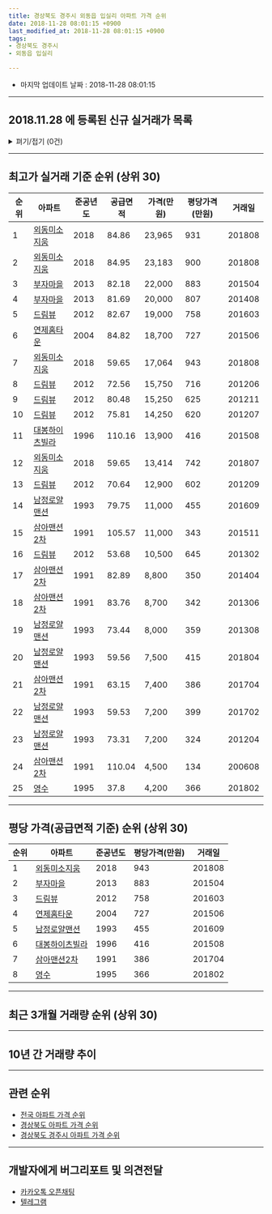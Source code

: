 ```yaml
---
title: 경상북도 경주시 외동읍 입실리 아파트 가격 순위
date: 2018-11-28 08:01:15 +0900
last_modified_at: 2018-11-28 08:01:15 +0900
tags:
- 경상북도 경주시
- 외동읍 입실리

---
```


* 마지막 업데이트 날짜 : 2018-11-28 08:01:15

---

## 2018.11.28 에 등록된 신규 실거래가 목록

<details>
<summary>펴기/접기 (0건)</summary>
<div markdown="1">

|아파트|준공년도|공급면적|가격(만원)|평당가격(만원)|거래일|
|---|---|---|---|---|---|
|없음||||||


</div>
</details>

---

## 최고가 실거래 기준 순위 (상위 30)


|순위|아파트|준공년도|공급면적|가격(만원)|평당가격(만원)|거래일|
|---|---|---|---|---|---|---|
|1|[외동미소지움](https://search.naver.com/search.naver?query=%EA%B2%BD%EC%83%81%EB%B6%81%EB%8F%84+%EA%B2%BD%EC%A3%BC%EC%8B%9C+%EC%99%B8%EB%8F%99%EC%9D%8D+%EC%9E%85%EC%8B%A4%EB%A6%AC+%EC%99%B8%EB%8F%99%EB%AF%B8%EC%86%8C%EC%A7%80%EC%9B%80)|2018|84.86|23,965|931|201808|
|2|[외동미소지움](https://search.naver.com/search.naver?query=%EA%B2%BD%EC%83%81%EB%B6%81%EB%8F%84+%EA%B2%BD%EC%A3%BC%EC%8B%9C+%EC%99%B8%EB%8F%99%EC%9D%8D+%EC%9E%85%EC%8B%A4%EB%A6%AC+%EC%99%B8%EB%8F%99%EB%AF%B8%EC%86%8C%EC%A7%80%EC%9B%80)|2018|84.95|23,183|900|201808|
|3|[부자마을](https://search.naver.com/search.naver?query=%EA%B2%BD%EC%83%81%EB%B6%81%EB%8F%84+%EA%B2%BD%EC%A3%BC%EC%8B%9C+%EC%99%B8%EB%8F%99%EC%9D%8D+%EC%9E%85%EC%8B%A4%EB%A6%AC+%EB%B6%80%EC%9E%90%EB%A7%88%EC%9D%84)|2013|82.18|22,000|883|201504|
|4|[부자마을](https://search.naver.com/search.naver?query=%EA%B2%BD%EC%83%81%EB%B6%81%EB%8F%84+%EA%B2%BD%EC%A3%BC%EC%8B%9C+%EC%99%B8%EB%8F%99%EC%9D%8D+%EC%9E%85%EC%8B%A4%EB%A6%AC+%EB%B6%80%EC%9E%90%EB%A7%88%EC%9D%84)|2013|81.69|20,000|807|201408|
|5|[드림뷰](https://search.naver.com/search.naver?query=%EA%B2%BD%EC%83%81%EB%B6%81%EB%8F%84+%EA%B2%BD%EC%A3%BC%EC%8B%9C+%EC%99%B8%EB%8F%99%EC%9D%8D+%EC%9E%85%EC%8B%A4%EB%A6%AC+%EB%93%9C%EB%A6%BC%EB%B7%B0)|2012|82.67|19,000|758|201603|
|6|[연제홈타운](https://search.naver.com/search.naver?query=%EA%B2%BD%EC%83%81%EB%B6%81%EB%8F%84+%EA%B2%BD%EC%A3%BC%EC%8B%9C+%EC%99%B8%EB%8F%99%EC%9D%8D+%EC%9E%85%EC%8B%A4%EB%A6%AC+%EC%97%B0%EC%A0%9C%ED%99%88%ED%83%80%EC%9A%B4)|2004|84.82|18,700|727|201506|
|7|[외동미소지움](https://search.naver.com/search.naver?query=%EA%B2%BD%EC%83%81%EB%B6%81%EB%8F%84+%EA%B2%BD%EC%A3%BC%EC%8B%9C+%EC%99%B8%EB%8F%99%EC%9D%8D+%EC%9E%85%EC%8B%A4%EB%A6%AC+%EC%99%B8%EB%8F%99%EB%AF%B8%EC%86%8C%EC%A7%80%EC%9B%80)|2018|59.65|17,064|943|201808|
|8|[드림뷰](https://search.naver.com/search.naver?query=%EA%B2%BD%EC%83%81%EB%B6%81%EB%8F%84+%EA%B2%BD%EC%A3%BC%EC%8B%9C+%EC%99%B8%EB%8F%99%EC%9D%8D+%EC%9E%85%EC%8B%A4%EB%A6%AC+%EB%93%9C%EB%A6%BC%EB%B7%B0)|2012|72.56|15,750|716|201206|
|9|[드림뷰](https://search.naver.com/search.naver?query=%EA%B2%BD%EC%83%81%EB%B6%81%EB%8F%84+%EA%B2%BD%EC%A3%BC%EC%8B%9C+%EC%99%B8%EB%8F%99%EC%9D%8D+%EC%9E%85%EC%8B%A4%EB%A6%AC+%EB%93%9C%EB%A6%BC%EB%B7%B0)|2012|80.48|15,250|625|201211|
|10|[드림뷰](https://search.naver.com/search.naver?query=%EA%B2%BD%EC%83%81%EB%B6%81%EB%8F%84+%EA%B2%BD%EC%A3%BC%EC%8B%9C+%EC%99%B8%EB%8F%99%EC%9D%8D+%EC%9E%85%EC%8B%A4%EB%A6%AC+%EB%93%9C%EB%A6%BC%EB%B7%B0)|2012|75.81|14,250|620|201207|
|11|[대봉하이츠빌라](https://search.naver.com/search.naver?query=%EA%B2%BD%EC%83%81%EB%B6%81%EB%8F%84+%EA%B2%BD%EC%A3%BC%EC%8B%9C+%EC%99%B8%EB%8F%99%EC%9D%8D+%EC%9E%85%EC%8B%A4%EB%A6%AC+%EB%8C%80%EB%B4%89%ED%95%98%EC%9D%B4%EC%B8%A0%EB%B9%8C%EB%9D%BC)|1996|110.16|13,900|416|201508|
|12|[외동미소지움](https://search.naver.com/search.naver?query=%EA%B2%BD%EC%83%81%EB%B6%81%EB%8F%84+%EA%B2%BD%EC%A3%BC%EC%8B%9C+%EC%99%B8%EB%8F%99%EC%9D%8D+%EC%9E%85%EC%8B%A4%EB%A6%AC+%EC%99%B8%EB%8F%99%EB%AF%B8%EC%86%8C%EC%A7%80%EC%9B%80)|2018|59.65|13,414|742|201807|
|13|[드림뷰](https://search.naver.com/search.naver?query=%EA%B2%BD%EC%83%81%EB%B6%81%EB%8F%84+%EA%B2%BD%EC%A3%BC%EC%8B%9C+%EC%99%B8%EB%8F%99%EC%9D%8D+%EC%9E%85%EC%8B%A4%EB%A6%AC+%EB%93%9C%EB%A6%BC%EB%B7%B0)|2012|70.64|12,900|602|201209|
|14|[남정로얄맨션](https://search.naver.com/search.naver?query=%EA%B2%BD%EC%83%81%EB%B6%81%EB%8F%84+%EA%B2%BD%EC%A3%BC%EC%8B%9C+%EC%99%B8%EB%8F%99%EC%9D%8D+%EC%9E%85%EC%8B%A4%EB%A6%AC+%EB%82%A8%EC%A0%95%EB%A1%9C%EC%96%84%EB%A7%A8%EC%85%98)|1993|79.75|11,000|455|201609|
|15|[삼아맨션2차](https://search.naver.com/search.naver?query=%EA%B2%BD%EC%83%81%EB%B6%81%EB%8F%84+%EA%B2%BD%EC%A3%BC%EC%8B%9C+%EC%99%B8%EB%8F%99%EC%9D%8D+%EC%9E%85%EC%8B%A4%EB%A6%AC+%EC%82%BC%EC%95%84%EB%A7%A8%EC%85%982%EC%B0%A8)|1991|105.57|11,000|343|201511|
|16|[드림뷰](https://search.naver.com/search.naver?query=%EA%B2%BD%EC%83%81%EB%B6%81%EB%8F%84+%EA%B2%BD%EC%A3%BC%EC%8B%9C+%EC%99%B8%EB%8F%99%EC%9D%8D+%EC%9E%85%EC%8B%A4%EB%A6%AC+%EB%93%9C%EB%A6%BC%EB%B7%B0)|2012|53.68|10,500|645|201302|
|17|[삼아맨션2차](https://search.naver.com/search.naver?query=%EA%B2%BD%EC%83%81%EB%B6%81%EB%8F%84+%EA%B2%BD%EC%A3%BC%EC%8B%9C+%EC%99%B8%EB%8F%99%EC%9D%8D+%EC%9E%85%EC%8B%A4%EB%A6%AC+%EC%82%BC%EC%95%84%EB%A7%A8%EC%85%982%EC%B0%A8)|1991|82.89|8,800|350|201404|
|18|[삼아맨션2차](https://search.naver.com/search.naver?query=%EA%B2%BD%EC%83%81%EB%B6%81%EB%8F%84+%EA%B2%BD%EC%A3%BC%EC%8B%9C+%EC%99%B8%EB%8F%99%EC%9D%8D+%EC%9E%85%EC%8B%A4%EB%A6%AC+%EC%82%BC%EC%95%84%EB%A7%A8%EC%85%982%EC%B0%A8)|1991|83.76|8,700|342|201306|
|19|[남정로얄맨션](https://search.naver.com/search.naver?query=%EA%B2%BD%EC%83%81%EB%B6%81%EB%8F%84+%EA%B2%BD%EC%A3%BC%EC%8B%9C+%EC%99%B8%EB%8F%99%EC%9D%8D+%EC%9E%85%EC%8B%A4%EB%A6%AC+%EB%82%A8%EC%A0%95%EB%A1%9C%EC%96%84%EB%A7%A8%EC%85%98)|1993|73.44|8,000|359|201308|
|20|[남정로얄맨션](https://search.naver.com/search.naver?query=%EA%B2%BD%EC%83%81%EB%B6%81%EB%8F%84+%EA%B2%BD%EC%A3%BC%EC%8B%9C+%EC%99%B8%EB%8F%99%EC%9D%8D+%EC%9E%85%EC%8B%A4%EB%A6%AC+%EB%82%A8%EC%A0%95%EB%A1%9C%EC%96%84%EB%A7%A8%EC%85%98)|1993|59.56|7,500|415|201804|
|21|[삼아맨션2차](https://search.naver.com/search.naver?query=%EA%B2%BD%EC%83%81%EB%B6%81%EB%8F%84+%EA%B2%BD%EC%A3%BC%EC%8B%9C+%EC%99%B8%EB%8F%99%EC%9D%8D+%EC%9E%85%EC%8B%A4%EB%A6%AC+%EC%82%BC%EC%95%84%EB%A7%A8%EC%85%982%EC%B0%A8)|1991|63.15|7,400|386|201704|
|22|[남정로얄맨션](https://search.naver.com/search.naver?query=%EA%B2%BD%EC%83%81%EB%B6%81%EB%8F%84+%EA%B2%BD%EC%A3%BC%EC%8B%9C+%EC%99%B8%EB%8F%99%EC%9D%8D+%EC%9E%85%EC%8B%A4%EB%A6%AC+%EB%82%A8%EC%A0%95%EB%A1%9C%EC%96%84%EB%A7%A8%EC%85%98)|1993|59.53|7,200|399|201702|
|23|[남정로얄맨션](https://search.naver.com/search.naver?query=%EA%B2%BD%EC%83%81%EB%B6%81%EB%8F%84+%EA%B2%BD%EC%A3%BC%EC%8B%9C+%EC%99%B8%EB%8F%99%EC%9D%8D+%EC%9E%85%EC%8B%A4%EB%A6%AC+%EB%82%A8%EC%A0%95%EB%A1%9C%EC%96%84%EB%A7%A8%EC%85%98)|1993|73.31|7,200|324|201204|
|24|[삼아맨션2차](https://search.naver.com/search.naver?query=%EA%B2%BD%EC%83%81%EB%B6%81%EB%8F%84+%EA%B2%BD%EC%A3%BC%EC%8B%9C+%EC%99%B8%EB%8F%99%EC%9D%8D+%EC%9E%85%EC%8B%A4%EB%A6%AC+%EC%82%BC%EC%95%84%EB%A7%A8%EC%85%982%EC%B0%A8)|1991|110.04|4,500|134|200608|
|25|[영수](https://search.naver.com/search.naver?query=%EA%B2%BD%EC%83%81%EB%B6%81%EB%8F%84+%EA%B2%BD%EC%A3%BC%EC%8B%9C+%EC%99%B8%EB%8F%99%EC%9D%8D+%EC%9E%85%EC%8B%A4%EB%A6%AC+%EC%98%81%EC%88%98)|1995|37.8|4,200|366|201802|


---

## 평당 가격(공급면적 기준) 순위 (상위 30)


|순위|아파트|준공년도|평당가격(만원)|거래일|
|---|---|---|---|---|
|1|[외동미소지움](https://search.naver.com/search.naver?query=%EA%B2%BD%EC%83%81%EB%B6%81%EB%8F%84+%EA%B2%BD%EC%A3%BC%EC%8B%9C+%EC%99%B8%EB%8F%99%EC%9D%8D+%EC%9E%85%EC%8B%A4%EB%A6%AC+%EC%99%B8%EB%8F%99%EB%AF%B8%EC%86%8C%EC%A7%80%EC%9B%80)|2018|943|201808|
|2|[부자마을](https://search.naver.com/search.naver?query=%EA%B2%BD%EC%83%81%EB%B6%81%EB%8F%84+%EA%B2%BD%EC%A3%BC%EC%8B%9C+%EC%99%B8%EB%8F%99%EC%9D%8D+%EC%9E%85%EC%8B%A4%EB%A6%AC+%EB%B6%80%EC%9E%90%EB%A7%88%EC%9D%84)|2013|883|201504|
|3|[드림뷰](https://search.naver.com/search.naver?query=%EA%B2%BD%EC%83%81%EB%B6%81%EB%8F%84+%EA%B2%BD%EC%A3%BC%EC%8B%9C+%EC%99%B8%EB%8F%99%EC%9D%8D+%EC%9E%85%EC%8B%A4%EB%A6%AC+%EB%93%9C%EB%A6%BC%EB%B7%B0)|2012|758|201603|
|4|[연제홈타운](https://search.naver.com/search.naver?query=%EA%B2%BD%EC%83%81%EB%B6%81%EB%8F%84+%EA%B2%BD%EC%A3%BC%EC%8B%9C+%EC%99%B8%EB%8F%99%EC%9D%8D+%EC%9E%85%EC%8B%A4%EB%A6%AC+%EC%97%B0%EC%A0%9C%ED%99%88%ED%83%80%EC%9A%B4)|2004|727|201506|
|5|[남정로얄맨션](https://search.naver.com/search.naver?query=%EA%B2%BD%EC%83%81%EB%B6%81%EB%8F%84+%EA%B2%BD%EC%A3%BC%EC%8B%9C+%EC%99%B8%EB%8F%99%EC%9D%8D+%EC%9E%85%EC%8B%A4%EB%A6%AC+%EB%82%A8%EC%A0%95%EB%A1%9C%EC%96%84%EB%A7%A8%EC%85%98)|1993|455|201609|
|6|[대봉하이츠빌라](https://search.naver.com/search.naver?query=%EA%B2%BD%EC%83%81%EB%B6%81%EB%8F%84+%EA%B2%BD%EC%A3%BC%EC%8B%9C+%EC%99%B8%EB%8F%99%EC%9D%8D+%EC%9E%85%EC%8B%A4%EB%A6%AC+%EB%8C%80%EB%B4%89%ED%95%98%EC%9D%B4%EC%B8%A0%EB%B9%8C%EB%9D%BC)|1996|416|201508|
|7|[삼아맨션2차](https://search.naver.com/search.naver?query=%EA%B2%BD%EC%83%81%EB%B6%81%EB%8F%84+%EA%B2%BD%EC%A3%BC%EC%8B%9C+%EC%99%B8%EB%8F%99%EC%9D%8D+%EC%9E%85%EC%8B%A4%EB%A6%AC+%EC%82%BC%EC%95%84%EB%A7%A8%EC%85%982%EC%B0%A8)|1991|386|201704|
|8|[영수](https://search.naver.com/search.naver?query=%EA%B2%BD%EC%83%81%EB%B6%81%EB%8F%84+%EA%B2%BD%EC%A3%BC%EC%8B%9C+%EC%99%B8%EB%8F%99%EC%9D%8D+%EC%9E%85%EC%8B%A4%EB%A6%AC+%EC%98%81%EC%88%98)|1995|366|201802|


---

## 최근 3개월 거래량 순위 (상위 30)


<div style="width:100%;">
    <canvas id="deal_count_ranking" height="250"></canvas>
</div>


<script>
new Chart(document.getElementById("deal_count_ranking"), {
    type: 'horizontalBar',
    data: {
        labels: ['외동미소지움', '삼아맨션2차'],
        datasets: [{
            label: '실거래 수',
            data: [5, 1],
            borderColor: "rgba(255, 0, 128, 1)",
            backgroundColor: "rgba(255, 0, 128, 0.5)",
            fill: false,
        }]
    },
    options: {
        responsive: true,
        title: {
            display: true,
            text: '최근 3개월 거래량 순위'
        },
        tooltips: {
            mode: 'index',
            intersect: false,
            callbacks: {
                title: function(tooltipItems, data) {
                    return "실거래 수:";
                },
                label: function(tooltipItem, data) {
                    return data.labels[tooltipItem.index] + ": " + tooltipItem.xLabel;
                }
            }
        },
        hover: {
            mode: 'nearest',
            intersect: true
        },
        scales: {
            xAxes: [{
                display: true,
                scaleLabel: {
                    display: true,
                    labelString: '실거래 수'
                },
                ticks: {
                    suggestedMin: 0,
                }
            }],
            yAxes: [{
                display: true,
                ticks: {
                    autoSkip: false,
                    callback: function(value, index, values) {
                        if (value.length > 15)
                            return value.substr(0, 13) + "...";
                        else
                            return value;
                    }
                },
                scaleLabel: {
                    display: false,
                }
            }]
        }
    }
});

</script>


---

## 10년 간 거래량 추이


<div style="width:100%;">
    <canvas id="deal_progress" height="250"></canvas>
</div>

<script>
new Chart(document.getElementById("deal_progress"), {
    type: 'line',
    data: {
        labels: ['200811','200812','200901','200902','200903','200904','200905','200906','200907','200908','200909','200910','200911','200912','201001','201002','201003','201004','201005','201006','201007','201008','201009','201010','201011','201012','201101','201102','201103','201104','201105','201106','201107','201108','201109','201110','201111','201112','201201','201202','201203','201204','201205','201206','201207','201208','201209','201210','201211','201212','201301','201302','201303','201304','201305','201306','201307','201308','201309','201310','201311','201312','201401','201402','201403','201404','201405','201406','201407','201408','201409','201410','201411','201412','201501','201502','201503','201504','201505','201506','201507','201508','201509','201510','201511','201512','201601','201602','201603','201604','201605','201606','201607','201608','201609','201610','201611','201612','201701','201702','201703','201704','201705','201706','201707','201708','201709','201710','201711','201712','201801','201802','201803','201804','201805','201806','201807','201808','201809','201810','201811'],
        datasets: [{
            label: '실거래 수',
            pointRadius: 1,
            data: [0, 0, 2, 1, 3, 1, 4, 3, 2, 0, 1, 0, 0, 2, 2, 1, 0, 2, 1, 0, 1, 0, 0, 2, 3, 1, 3, 0, 1, 4, 0, 1, 0, 3, 1, 2, 3, 3, 1, 2, 2, 2, 3, 6, 4, 1, 2, 1, 2, 1, 3, 3, 2, 5, 5, 5, 2, 1, 2, 4, 1, 2, 2, 5, 2, 1, 2, 1, 2, 3, 2, 2, 1, 2, 4, 3, 3, 2, 1, 4, 0, 4, 3, 3, 1, 2, 1, 1, 3, 0, 1, 2, 1, 3, 1, 0, 1, 0, 0, 1, 0, 1, 0, 0, 0, 1, 0, 1, 1, 2, 0, 2, 3, 1, 0, 1, 1, 5, 2, 3, 1],
            borderColor: "rgba(255, 201, 14, 1)",
            backgroundColor: "rgba(255, 201, 14, 0.5)",
            fill: true,
        }]
    },
    options: {
        responsive: true,
        title: {
            display: true,
            text: '10년간 거래량 추이'
        },
        tooltips: {
            mode: 'index',
            intersect: false,
        },
        hover: {
            mode: 'nearest',
            intersect: true
        },
        scales: {
            xAxes: [{
                display: true,
                scaleLabel: {
                    display: true,
                    labelString: '년/월'
                }
            }],
            yAxes: [{
                display: true,
                ticks: {
                    suggestedMin: 0,
                },
                scaleLabel: {
                    display: true,
                    labelString: '실거래 수'
                }
            }]
        }
    }
});

</script>


---

## 관련 순위

- [전국 아파트 가격 순위](https://inasie.github.io/apt-ranking/전국)
- [경상북도 아파트 가격 순위](https://inasie.github.io/apt-ranking/경상북도)
- [경상북도 경주시 아파트 가격 순위](https://inasie.github.io/apt-ranking/경상북도-경주시)


---

## 개발자에게 버그리포트 및 의견전달

- [카카오톡 오픈채팅](https://open.kakao.com/o/gLJUAP4)
- [텔레그램](https://t.me/inasie)

